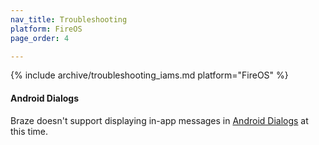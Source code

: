 ```yaml
---
nav_title: Troubleshooting
platform: FireOS
page_order: 4

---
```

{% include archive/troubleshooting_iams.md platform="FireOS" %}

#### Android Dialogs

Braze doesn't support displaying in-app messages in [Android Dialogs](https://developer.android.com/guide/topics/ui/dialogs.html) at this time.
